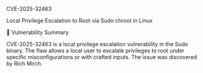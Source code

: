 CVE-2025-32463

Local Privilege Escalation to Root via Sudo chroot in Linux

🛑 Vulnerability Summary

CVE-2025-32463 is a local privilege escalation vulnerability in the Sudo binary. The flaw allows a local user to escalate privileges to root under specific misconfigurations or with crafted inputs. The issue was discovered by Rich Mirch.

